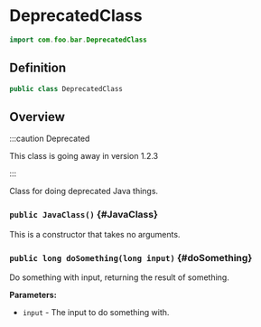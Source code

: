 # DeprecatedClass

```java
import com.foo.bar.DeprecatedClass
```

## Definition

```java
public class DeprecatedClass
```

## Overview

:::caution Deprecated

This class is going away in version 1.2.3

:::

Class for doing deprecated Java things.

### `public JavaClass()` {#JavaClass}

This is a constructor that takes no arguments.

### `public long doSomething(long input)` {#doSomething}

Do something with input, returning the result of something.

**Parameters:**

* `input` - The input to do something with.

